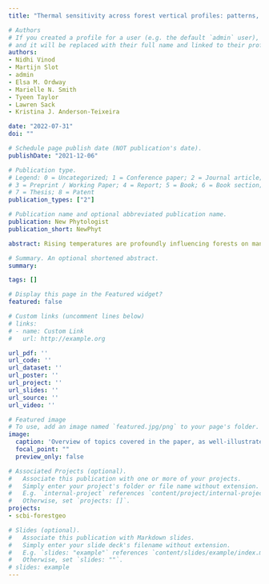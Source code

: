 ```yaml
---
title: "Thermal sensitivity across forest vertical profiles: patterns, mechanisms, and ecological implications (accepted)"

# Authors
# If you created a profile for a user (e.g. the default `admin` user), write the username (folder name) here
# and it will be replaced with their full name and linked to their profile.
authors:
- Nidhi Vinod
- Martijn Slot
- admin
- Elsa M. Ordway
- Marielle N. Smith
- Tyeen Taylor
- Lawren Sack
- Kristina J. Anderson-Teixeira

date: "2022-07-31"
doi: ""

# Schedule page publish date (NOT publication's date).
publishDate: "2021-12-06"

# Publication type.
# Legend: 0 = Uncategorized; 1 = Conference paper; 2 = Journal article;
# 3 = Preprint / Working Paper; 4 = Report; 5 = Book; 6 = Book section;
# 7 = Thesis; 8 = Patent
publication_types: ["2"]

# Publication name and optional abbreviated publication name.
publication: New Phytologist
publication_short: NewPhyt

abstract: Rising temperatures are profoundly influencing forests on many scales with potentially strong variation vertically across forest strata. Using published research and new analyses, we evaluate how environmental conditions, leaf temperatures, and foliar traits and metabolism vary across vertical gradients, shaping whole-tree ecology and ecosystem function. In forests with dense canopies, canopy leaves are exposed to higher solar radiation and evaporative demand than understory leaves, and can experience elevated leaf temperature ($T_{leaf}$), particularly when transpirational cooling is curtailed by limited stomatal conductance.  However, foliar traits that also vary strongly across height or light gradients can partially mitigate the elevation of Tleaf in the upper canopy. Leaf metabolism generally increases with height across the vertical gradient, and tall trees have higher absolute metabolic capacity and growth at both individual and ecosystem levels. Yet, differences in thermal sensitivity and damage thresholds across the gradient are modest. Under climate warming and increased drought, larger trees can face disproportionate stress, yet understory trees have fewer cooling mechanisms and thus  may be impacted the most under hot, humid conditions, or when the buffering provided by large trees is lost.

# Summary. An optional shortened abstract.
summary: 

tags: []

# Display this page in the Featured widget?
featured: false

# Custom links (uncomment lines below)
# links:
# - name: Custom Link
#   url: http://example.org

url_pdf: ''
url_code: ''
url_dataset: ''
url_poster: ''
url_project: ''
url_slides: ''
url_source: ''
url_video: ''

# Featured image
# To use, add an image named `featured.jpg/png` to your page's folder.
image:
  caption: 'Overview of topics covered in the paper, as well-illustrated by the first author, Nidhi Vinod'
  focal_point: ""
  preview_only: false

# Associated Projects (optional).
#   Associate this publication with one or more of your projects.
#   Simply enter your project's folder or file name without extension.
#   E.g. `internal-project` references `content/project/internal-project/index.md`.
#   Otherwise, set `projects: []`.
projects:
- scbi-forestgeo

# Slides (optional).
#   Associate this publication with Markdown slides.
#   Simply enter your slide deck's filename without extension.
#   E.g. `slides: "example"` references `content/slides/example/index.md`.
#   Otherwise, set `slides: ""`.
# slides: example
---
```

